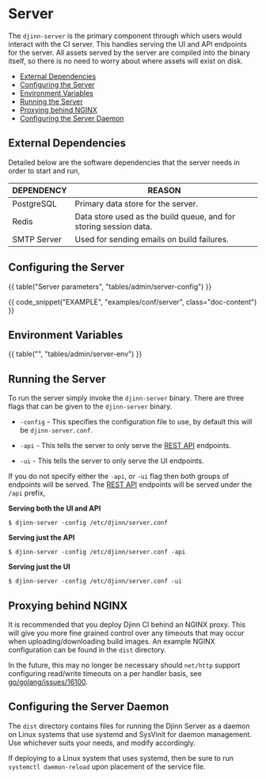 <div class="doc-section" markdown>

# Server

<div class="doc-content panel" markdown>
<div class="panel-body" markdown>

The `djinn-server` is the primary component through which users would interact
with the CI server. This handles serving the UI and API endpoints for the
server. All assets served by the server are compiled into the binary itself,
so there is no need to worry about where assets will exist on disk.

* [External Dependencies](#external-dependencies)
* [Configuring the Server](#configuring-the-server)
* [Environment Variables](#environment-variables)
* [Running the Server](#running-the-server)
* [Proxying behind NGINX](#proxying-behind-nginx)
* [Configuring the Server Daemon](#configuring-the-server-daemon)

</div>
</div>
</div>

<div class="doc-section" markdown>

## External Dependencies

<div class="doc-content panel" markdown>
<div class="panel-body" markdown>

Detailed below are the software dependencies that the server needs in order to
start and run,

</div>

| DEPENDENCY  | REASON                                                            |
|-------------|-------------------------------------------------------------------|
| PostgreSQL  | Primary data store for the server.                                |
| Redis       | Data store used as the build queue, and for storing session data. |
| SMTP Server | Used for sending emails on build failures.                        |

</div>
</div>

<div class="doc-section" markdown>

## Configuring the Server

<div class="doc-content panel" markdown>

{{ table("Server parameters", "tables/admin/server-config") }}

</div>

{{ code_snippet("EXAMPLE", "examples/conf/server", class="doc-content") }}

</div>

<div class="doc-section" markdown>

## Environment Variables

<div class="doc-content panel" markdown>

{{ table("", "tables/admin/server-env") }}

</div>
</div>

<div class="doc-section" markdown>

## Running the Server

<div class="doc-content panel" markdown>
<div class="panel-body" markdown>

To run the server simply invoke the `djinn-server` binary. There are three flags
that can be given to the `djinn-server` binary.

* `-config` - This specifies the configuration file to use, by default
this will be `djinn-server.conf`.

* `-api` - This tells the server to only serve the [REST API](/api) endpoints.

* `-ui` - This tells the server to only serve the UI endpoints.

If you do not specify either the `-api`, or `-ui` flag then both groups of
endpoints will be served. The [REST API](/api) endpoints will be served under
the `/api` prefix,

**Serving both the UI and API**

</div>

    $ djinn-server -config /etc/djinn/server.conf

<div class="panel-body" markdown>

**Serving just the API**

</div>

    $ djinn-server -config /etc/djinn/server.conf -api

<div class="panel-body" markdown>

**Serving just the UI**

</div>

    $ djinn-server -config /etc/djinn/server.conf -ui

</div>
</div>

<div class="doc-section" markdown>

## Proxying behind NGINX

<div class="doc-content panel" markdown>
<div class="panel-body" markdown>

It is recommended that you deploy Djinn CI behind an NGINX proxy. This will
give you more fine grained control over any timeouts that may occur when
uploading/downloading build images. An example NGINX configuration can be
found in the `dist` directory.

In the future, this may no longer be necessary should `net/http` support
configuring read/write timeouts on a per handler basis, see
[go/golang/issues/16100][0].

[0]: https://github.com/golang/go/issues/16100

</div>
</div>
</div>

<div class="doc-section" markdown>

## Configuring the Server Daemon

<div class="doc-content panel" markdown>
<div class="panel-body" markdown>

The `dist` directory contains files for running the Djinn Server as a daemon
on Linux systems that use systemd and SysVinit for daemon management. Use
whichever suits your needs, and modify accordingly.

If deploying to a Linux system that uses systemd, then be sure to run
`systemctl daemon-reload` upon placement of the service file.

</div>
</div>
</div>
